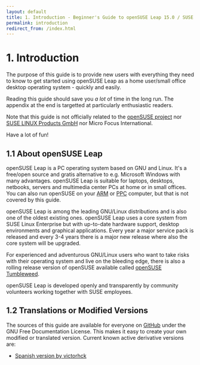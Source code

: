 ```yaml
---
layout: default
title: 1. Introduction - Beginner's Guide to openSUSE Leap 15.0 / SUSE Linux
permalink: introduction
redirect_from: /index.html
---
```


# 1. Introduction

The purpose of this guide is to provide new users with everything they need to know to get started using openSUSE Leap as a home user/small office desktop operating system - quickly and easily.

Reading this guide should save you *a lot* of time in the long run. The appendix at the end is targetted at particularly enthusiastic readers.

Note that this guide is not officially related to the [openSUSE project](http://www.opensuse.org) nor [SUSE LINUX Products GmbH](http://www.suse.com) nor Micro Focus International.

Have a lot of fun!

## 1.1 About openSUSE Leap

openSUSE Leap is a PC operating system based on GNU and Linux. It's a free/open source and gratis alternative to e.g. Microsoft Windows with many advantages. openSUSE Leap is suitable for laptops, desktops, netbooks, servers and multimedia center PCs at home or in small offices. You can also run openSUSE on your [ARM](https://en.opensuse.org/Portal:ARM) or [PPC](https://en.opensuse.org/Portal:PowerPC) computer, but that is not covered by this guide.

openSUSE Leap is among the leading GNU/Linux distributions and is also one of the oldest existing ones. openSUSE Leap uses a core system from SUSE Linux Enterprise but with up-to-date hardware support, desktop environments and graphical applications. Every year a major service pack is released and every 3-4 years there is a major new release where also the core system will be upgraded.

For experienced and adventurous GNU/Linux users who want to take risks with their operating system and live on the bleeding edge, there is also a rolling release version of openSUSE available called [openSUSE Tumbleweed](https://en.opensuse.org/Portal:Tumbleweed).

openSUSE Leap is developed openly and transparently by community volunteers working together with SUSE employees.

## 1.2 Translations or Modified Versions

The sources of this guide are available for everyone on [GitHub](https://github.com/cb400f/opensuse-guide.org/) under the GNU Free Documentation License. This makes it easy to create your own modified or translated version. Current known active derivative versions are:

- [Spanish version by victorhck](https://victorhck.gitlab.io/guia_openSUSE/)
